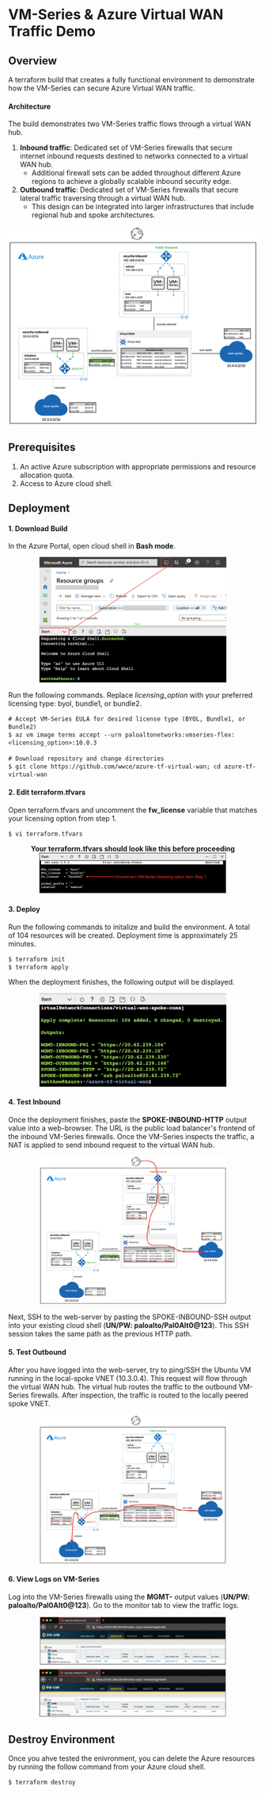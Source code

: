 # VM-Series & Azure Virtual WAN Traffic Demo

## Overview 

A terraform build that creates a fully functional environment to demonstrate how the VM-Series can secure Azure Virtual WAN traffic. 


#### Architecture

The build demonstrates two VM-Series traffic flows through a virtual WAN hub. 

1.  **Inbound traffic**:  Dedicated set of VM-Series firewalls that secure internet inbound requests destined to networks connected to a virtual WAN hub.  
    - Additional firewall sets can be added throughout different Azure regions to achieve a globally scalable inbound security edge.
2.  **Outbound traffic**: Dedicated set of VM-Series firewalls that secure lateral traffic traversing through a virtual WAN hub. 
    - This design can be integrated into larger infrastructures that include regional hub and spoke architectures. 


<p align="center">
<img src="https://raw.githubusercontent.com/wwce/azure-tf-virtual-wan/main/images/overview.png" alt="drawing" width="800"/>
</p>

## Prerequisites
 
1.  An active Azure subscription with appropriate permissions and resource allocation quota.
2.  Access to Azure cloud shell. 


## Deployment
#### 1. Download Build
In the Azure Portal, open cloud shell in **Bash mode**.

<p align="center">
<img src="https://raw.githubusercontent.com/wwce/azure-tf-virtual-wan/main/images/cloud_shell.png" width="75%" height="75%" >
</p>    

Run the following commands.  Replace *licensing_option* with your preferred licensing type: byol, bundle1, or bundle2. 
```
# Accept VM-Series EULA for desired license type (BYOL, Bundle1, or Bundle2)
$ az vm image terms accept --urn paloaltonetworks:vmseries-flex:<licensing_option>:10.0.3

# Download repository and change directories
$ git clone https://github.com/wwce/azure-tf-virtual-wan; cd azure-tf-virtual-wan
```

#### 2. Edit terraform.tfvars
Open terraform.tfvars and uncomment the **fw_license** variable that matches your licensing option from step 1. 

```
$ vi terraform.tfvars
```

<p align="center">
<b>Your terraform.tfvars should look like this before proceeding</b>
<img src="https://raw.githubusercontent.com/wwce/azure-tf-virtual-wan/main/images/tfvars.png" width="75%" height="75%" >
</p>      

#### 3. Deploy 
Run the following commands to initalize and build the environment.  A total of 104 resources will be created.  Deployment time is approximately 25 minutes. 

```
$ terraform init
$ terraform apply
```

When the deployment finishes, the following output will be displayed. 
<p align="center">
<img src="https://raw.githubusercontent.com/wwce/azure-tf-virtual-wan/main/images/output.png" width="75%" height="75%" >
</p>     


#### 4.  Test Inbound 
Once the deployment finishes, paste the **SPOKE-INBOUND-HTTP** output value into a web-browser.  The URL is the public load balancer's frontend of the inbound VM-Series firewalls.  Once the VM-Series inspects the traffic, a NAT is applied to send inbound request to the virtual WAN hub.


<p align="center">
<img src="https://raw.githubusercontent.com/wwce/azure-tf-virtual-wan/main/images/diagram_inbound.png" width="75%" height="75%" >
</p>    


Next, SSH to the web-server by pasting the SPOKE-INBOUND-SSH output into your existing cloud shell (**UN/PW: paloalto/Pal0Alt0@123**).  This SSH session takes the same path as the previous HTTP path.

#### 5.  Test Outbound
After you have logged into the web-server, try to ping/SSH the Ubuntu VM running in the local-spoke VNET (10.3.0.4).  This request will flow through the virtual WAN hub.  The virtual hub routes the traffic to the outbound VM-Series firewalls.  After inspection, the traffic is routed to the locally peered spoke VNET.


<p align="center">
<img src="https://raw.githubusercontent.com/wwce/azure-tf-virtual-wan/main/images/diagram_outbound.png" width="75%" height="75%" >
</p>    


#### 6.  View Logs on VM-Series

Log into the VM-Series firewalls using the **MGMT-** output values (**UN/PW: paloalto/Pal0Alt0@123**).  Go to the monitor tab to view the traffic logs. 

<p align="center">
<img src="https://raw.githubusercontent.com/wwce/azure-tf-virtual-wan/main/images/firewall_logs.png" width="75%" height="75%" >
</p>    

## Destroy Environment
Once you ahve tested the enivronment, you can delete the Azure resources by running the follow command from your Azure cloud shell.
```
$ terraform destroy
```